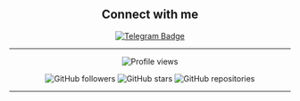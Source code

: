 <div align="center">
  <h2>Connect with me</h2>
  <p>
    <a href="https://t.me/temporary68" target="_blank">
      <img src="https://img.shields.io/badge/Telegram-26A5E4?style=for-the-badge&logo=telegram&logoColor=white" alt="Telegram Badge"/>
    </a>
  </p>
</div>

---

<div align="center">
  <p>
      <img src="https://komarev.com/ghpvc/?username=bapezta&style=flat&color=313131&label=views&abbreviated=true" alt="Profile views" />
  </p>
  <p>
    <img src="https://img.shields.io/github/followers/bapezta?style=for-the-badge&label=Followers&logo=github&color=green" alt="GitHub followers" />
    <img src="https://img.shields.io/github/stars/bapezta?style=for-the-badge&label=Stars&logo=github&color=yellow" alt="GitHub stars" />
    <img src="https://img.shields.io/github/directory-file-count/bapezta?style=for-the-badge&label=Repositories&logo=github&color=orange" alt="GitHub repositories" />
  </p>
</div>

---
